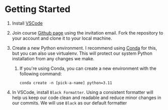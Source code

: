 # Getting Started

1. Install [VSCode](https://code.visualstudio.com/)
2. Join course [Github page](https://github.com/mapping-systems/cdp-mapping-systems) using the invitation email. Fork the repository to your account and clone it to your local machine.
3. Create a new Python environment. I recommend using [Conda](https://conda.io/projects/conda/en/latest/user-guide/install/index.html) for this, but you can also use virtualenv. This will protect our system Python installation from any changes we make.

   1. If you're using Conda, you can create a new environment with the following command:

      ```
      conda create -n [pick-a-name] python=3.11
      ```

4. In VSCode, install `Black Formatter`. Using a consistent formatter will help us keep our code clean and readable and reduce minor changes in our commits. We will use `Black` as our default formatter

